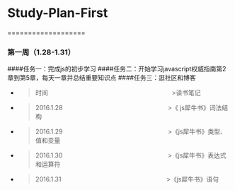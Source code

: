 # Study-Plan-First
===================
### 第一周（1.28-1.31） 
####任务一：完成js的初步学习
####任务二：开始学习javascript权威指南第2章到第5章，每天一章并总结重要知识点 
####任务三：逛社区和博客
- >时间　　　　　　　　　　　　　　　　　　　　>读书笔记 
- >2016.1.28　　　　　　　　　　　　　　　　　>《 js犀牛书》词法结构 
- >2016.1.29　　　　　　　　　　　　　　　　　>《js犀牛书》类型、值和变量 
- >2016.1.30　　　　　　　　　　　　　　　　　>《js犀牛书》表达式和运算符 
- >2016.1.31　　　　　　　　　　　　　　　　　>《js犀牛书》语句
